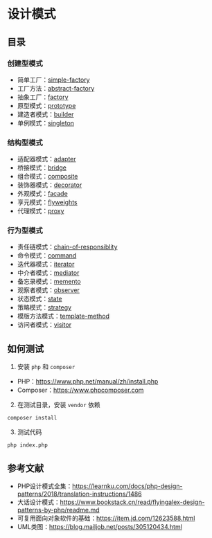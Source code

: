 # 设计模式

## 目录

### 创建型模式

- 简单工厂：[simple-factory](1.simple-factory)
- 工厂方法：[abstract-factory](2.abstract-factory)
- 抽象工厂：[factory](3.factory)
- 原型模式：[prototype](4.prototype)
- 建造者模式：[builder](5.builder)
- 单例模式：[singleton](6.singleton)

### 结构型模式

- 适配器模式：[adapter](7.adapter)
- 桥接模式：[bridge](8.bridge)
- 组合模式：[composite](9.composite)
- 装饰器模式：[decorator](10.decorator)
- 外观模式：[facade](11.facade)
- 享元模式：[flyweights](12.flyweights)
- 代理模式：[proxy](13.proxy)

### 行为型模式

- 责任链模式：[chain-of-responsiblity](14.chain-of-responsiblity)
- 命令模式：[command](15.command)
- 迭代器模式：[iterator](16.iterator)
- 中介者模式：[mediator](17.mediator)
- 备忘录模式：[memento](18.memento)
- 观察者模式：[observer](19.observer)
- 状态模式：[state](20.state)
- 策略模式：[strategy](21.strategy)
- 模版方法模式：[template-method](22.template-method)
- 访问者模式：[visitor](23.visitor)

## 如何测试

1. 安装 `php` 和 `composer` 

- PHP：https://www.php.net/manual/zh/install.php
- Composer：https://www.phpcomposer.com

2. 在测试目录，安装 `vendor` 依赖

```bash
composer install
```

3. 测试代码

```shell
php index.php
```

## 参考文献

- PHP设计模式全集：https://learnku.com/docs/php-design-patterns/2018/translation-instructions/1486
- 大话设计模式：https://www.bookstack.cn/read/flyingalex-design-patterns-by-php/readme.md
- 可复用面向对象软件的基础：https://item.jd.com/12623588.html
- UML类图：https://blog.mailjob.net/posts/305120434.html